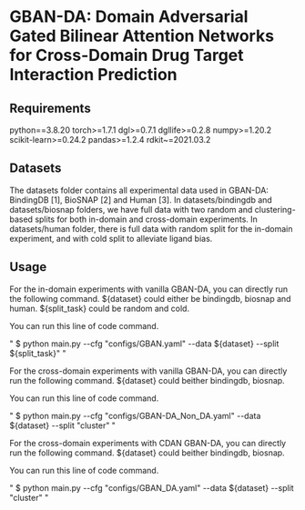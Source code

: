 # GBAN-DA: Domain Adversarial Gated Bilinear Attention Networks for Cross-Domain Drug Target Interaction Prediction

## Requirements
python==3.8.20
torch>=1.7.1
dgl>=0.7.1
dgllife>=0.2.8
numpy>=1.20.2
scikit-learn>=0.24.2
pandas>=1.2.4
rdkit~=2021.03.2

## Datasets
The datasets folder contains all experimental data used in GBAN-DA: BindingDB [1], BioSNAP [2] and Human [3]. In datasets/bindingdb and datasets/biosnap folders, we have full data with two random and clustering-based splits for both in-domain and cross-domain experiments. In datasets/human folder, there is full data with random split for the in-domain experiment, and with cold split to alleviate ligand bias.

## Usage
For the in-domain experiments with vanilla GBAN-DA, you can directly run the following command. ${dataset} could either be bindingdb, biosnap and human. ${split_task} could be random and cold.

You can run this line of code command.  

" $ python main.py --cfg "configs/GBAN.yaml" --data ${dataset} --split ${split_task}" "

For the cross-domain experiments with vanilla GBAN-DA, you can directly run the following command. ${dataset} could beither bindingdb, biosnap.

You can run this line of code command. 

" $ python main.py --cfg "configs/GBAN-DA_Non_DA.yaml" --data ${dataset} --split "cluster" "

For the cross-domain experiments with CDAN GBAN-DA, you can directly run the following command. ${dataset} could beither bindingdb, biosnap.

You can run this line of code command. 

" $ python main.py --cfg "configs/GBAN_DA.yaml" --data ${dataset} --split "cluster" "


